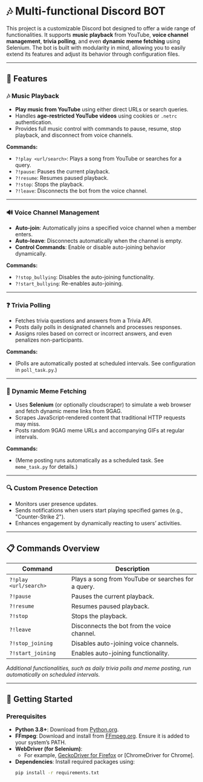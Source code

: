 # 🎶 Multi-functional Discord BOT

This project is a customizable Discord bot designed to offer a wide range of functionalities. It supports **music playback** from YouTube, **voice channel management**, **trivia polling**, and even **dynamic meme fetching** using Selenium. The bot is built with modularity in mind, allowing you to easily extend its features and adjust its behavior through configuration files.

---

## 🚀 Features

### 🎶 Music Playback
- **Play music from YouTube** using either direct URLs or search queries.
- Handles **age-restricted YouTube videos** using cookies or `.netrc` authentication.
- Provides full music control with commands to pause, resume, stop playback, and disconnect from voice channels.

**Commands:**
- `?!play <url/search>`: Plays a song from YouTube or searches for a query.
- `?!pause`: Pauses the current playback.
- `?!resume`: Resumes paused playback.
- `?!stop`: Stops the playback.
- `?!leave`: Disconnects the bot from the voice channel.

---

### 🔊 Voice Channel Management
- **Auto-join**: Automatically joins a specified voice channel when a member enters.
- **Auto-leave**: Disconnects automatically when the channel is empty.
- **Control Commands**: Enable or disable auto-joining behavior dynamically.

**Commands:**
- `?!stop_bullying`: Disables the auto-joining functionality.
- `?!start_bullying`: Re-enables auto-joining.

---

### ❓ Trivia Polling
- Fetches trivia questions and answers from a Trivia API.
- Posts daily polls in designated channels and processes responses.
- Assigns roles based on correct or incorrect answers, and even penalizes non-participants.

**Commands:**
- (Polls are automatically posted at scheduled intervals. See configuration in `poll_task.py`.)

---

### 🤖 Dynamic Meme Fetching
- Uses **Selenium** (or optionally cloudscraper) to simulate a web browser and fetch dynamic meme links from 9GAG.
- Scrapes JavaScript-rendered content that traditional HTTP requests may miss.
- Posts random 9GAG meme URLs and accompanying GIFs at regular intervals.

**Commands:**
- (Meme posting runs automatically as a scheduled task. See `meme_task.py` for details.)

---

### 🔍 Custom Presence Detection
- Monitors user presence updates.
- Sends notifications when users start playing specified games (e.g., "Counter-Strike 2").
- Enhances engagement by dynamically reacting to users’ activities.

---

## 📋 Commands Overview

| Command             | Description                                               |
|---------------------|-----------------------------------------------------------|
| `?!play <url/search>` | Plays a song from YouTube or searches for a query.        |
| `?!pause`          | Pauses the current playback.                              |
| `?!resume`         | Resumes paused playback.                                  |
| `?!stop`           | Stops the playback.                                       |
| `?!leave`          | Disconnects the bot from the voice channel.               |
| `?!stop_joining`   | Disables auto-joining voice channels.                     |
| `?!start_joining`  | Enables auto-joining functionality.                       |

*Additional functionalities, such as daily trivia polls and meme posting, run automatically on scheduled intervals.*

---

## 📝 Getting Started

### Prerequisites
- **Python 3.8+**: Download from [Python.org](https://www.python.org/).
- **FFmpeg**: Download and install from [FFmpeg.org](https://ffmpeg.org/). Ensure it is added to your system’s PATH.
- **WebDriver (for Selenium)**:  
  - For example, [GeckoDriver for Firefox](https://github.com/mozilla/geckodriver) or [ChromeDriver for Chrome].  
- **Dependencies**: Install required packages using:
  ```bash
  pip install -r requirements.txt
